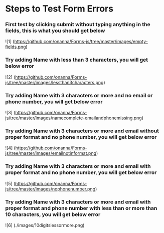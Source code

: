 # Steps to Test Form Errors

### First test by clicking submit without typing anything in the fields, this is what you should get below
![1] (https://github.com/onanna/Forms-js/tree/master/images/empty-fields.png)


### Try adding Name with less than 3 characters, you will get below error
![2] (https://github.com/onanna/Forms-js/tree/master/images/lessthan3characters.png)


### Try adding Name with  3 characters or more and no email or phone number, you will get below error
![3] (https://github.com/onanna/Forms-js/tree/master/images/namecomplete-emailandphonemissing.png)


### Try adding Name with  3 characters or more and email without proper format and no phone number, you will get below error
![4] (https://github.com/onanna/Forms-js/tree/master/images/emailnotinformat.png)


### Try adding Name with  3 characters or more and email with proper format and no phone number, you will get below error
![5] (https://github.com/onanna/Forms-js/tree/master/images/nophonenumber.png)


### Try adding Name with  3 characters or more and email with proper format and phone number with less than or more than 10 characters, you will get below error
![6] (./images/10digitslessormore.png)

